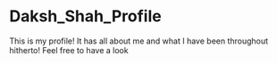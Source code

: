 # Daksh_Shah_Profile
This is my profile! It has all about me and what I have been throughout hitherto! Feel free to have a look
